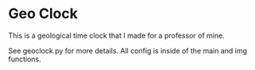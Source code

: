 # Geo Clock
This is a geological time clock that I made for a professor of mine.

See geoclock.py for more details. All config is inside of the main and img functions.
